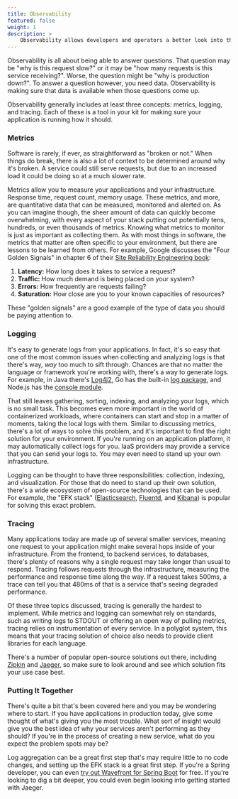 ```yaml
---
title: Observability
featured: false
weight: 1
description: >
    Observability allows developers and operators a better look into their applications, and can help pinpoint an issue when something goes wrong.
---
```


Observability is all about being able to answer questions. That question may be "why is this request slow?" or it may be "how many requests is this service receiving?". Worse, the question might be "why is production down?". To answer a question however, you need data. Observability is making sure that data is available when those questions come up.

Observability generally includes at least three concepts: metrics, logging, and tracing. Each of these is a tool in your kit for making sure your application is running how it should.

### Metrics

Software is rarely, if ever, as straightforward as "broken or not." When things do break, there is also a lot of context to be determined around why it's broken. A service could still serve requests, but due to an increased load it could be doing so at a much slower rate.

Metrics allow you to measure your applications and your infrastructure. Response time, request count, memory usage. These metrics, and more, are quantitative data that can be measured, monitored and alerted on. As you can imagine though, the sheer amount of data can quickly become overwhelming, with every aspect of your stack putting out potentially tens, hundreds, or even thousands of metrics. Knowing what metrics to monitor is just as important as collecting them. As with most things in software, the metrics that matter are often specific to your environment, but there are lessons to be learned from others. For example, Google discusses the "Four Golden Signals" in chapter 6 of their [Site Reliability Engineering book](https://landing.google.com/sre/sre-book/chapters/monitoring-distributed-systems/):

1. **Latency:** How long does it takes to service a request?
2. **Traffic:** How much demand is being placed on your system?
3. **Errors:** How frequently are requests failing?
4. **Saturation:** How close are you to your known capacities of resources?

These "golden signals" are a good example of the type of data you should be paying attention to.

### Logging

It's easy to generate logs from your applications. In fact, it's so easy that one of the most common issues when collecting and analyzing logs is that there's way, _way_ too much to sift through. Chances are that no matter the language or framework you're working with, there's a way to generate logs. For example, in Java there's [Log4j2](https://logging.apache.org/log4j/2.x/), Go has the built-in [log package](https://golang.org/pkg/log/), and Node.js has the [console module](https://nodejs.org/api/console.html).

That still leaves gathering, sorting, indexing, and analyzing  your logs, which is no small task. This becomes even more important in the world of containerized workloads, where containers can start and stop in a matter of moments, taking the local logs with them. Similar to discussing metrics, there's a lot of ways to solve this problem, and it's important to find the right solution for your environment. If you're running on an application platform, it may automatically collect logs for you. IaaS providers may provide a service that you can send your logs to. You may even need to stand up your own infrastructure.

Logging can be thought to have three responsibilities: collection, indexing, and visualization. For those that do need to stand up their own solution, there's a wide ecosystem of open-source technologies that can be used. For example, the "EFK stack" ([Elasticsearch](https://www.elastic.co/), [Fluentd](https://www.fluentd.org/), and [Kibana](https://www.elastic.co/kibana)) is popular for solving this exact problem.

### Tracing

Many applications today are made up of several smaller services, meaning one request to your application might make several hops inside of your infrastructure. From the frontend, to backend services, to databases, there's plenty of reasons why a single request may take longer than usual to respond. Tracing follows requests through the infrastructure, measuring the performance and response time along the way. If a request takes 500ms, a trace can tell you that 480ms of that is a service that's seeing degraded performance.

Of these three topics discussed, tracing is generally the hardest to implement. While metrics and logging can somewhat rely on standards, such as writing logs to STDOUT or offering an open way of pulling metrics, tracing relies on instrumentation of every service. In a polyglot system, this means that your tracing solution of choice also needs to provide client libraries for each language.

There's a number of popular open-source solutions out there, including [Zipkin](https://zipkin.io/) and [Jaeger](https://www.jaegertracing.io/), so make sure to look around and see which solution fits your use case best.

### Putting It Together

There's quite a bit that's been covered here and you may be wondering where to start. If you have applications in production today, give some thought of what's giving you the most trouble. What sort of insight would give you the best idea of why your services aren't performing as they should? If you're in the process of creating a new service, what do you expect the problem spots may be?

Log aggregation can be a great first step that's may require little to no code changes, and setting up the EFK stack is a great first step. If you're a Spring developer, you can even [try out Wavefront for Spring Boot](guides/spring/spring-wavefront-gs/) for free. If you're looking to dig a bit deeper, you could even begin looking into getting started with Jaeger.
